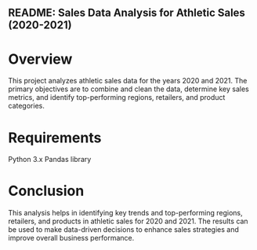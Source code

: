 ## README: Sales Data Analysis for Athletic Sales (2020-2021)
# Overview
This project analyzes athletic sales data for the years 2020 and 2021. The primary objectives are to combine and clean the data, determine key sales metrics, and identify top-performing regions, retailers, and product categories.

# Requirements
Python 3.x
Pandas library

# Conclusion
This analysis helps in identifying key trends and top-performing regions, retailers, and products in athletic sales for 2020 and 2021. The results can be used to make data-driven decisions to enhance sales strategies and improve overall business performance.
